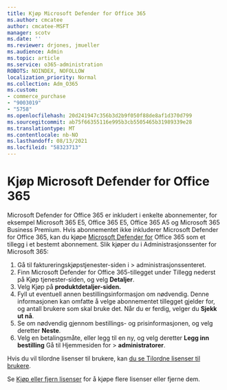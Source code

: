 ```yaml
---
title: Kjøp Microsoft Defender for Office 365
ms.author: cmcatee
author: cmcatee-MSFT
manager: scotv
ms.date: ''
ms.reviewer: drjones, jmueller
ms.audience: Admin
ms.topic: article
ms.service: o365-administration
ROBOTS: NOINDEX, NOFOLLOW
localization_priority: Normal
ms.collection: Adm_O365
ms.custom:
- commerce_purchase
- "9003019"
- "5758"
ms.openlocfilehash: 20d241947c356b3d2b9f050f88de8af1d370d799
ms.sourcegitcommit: ab75f66355116e995b3cb5505465b31989339e28
ms.translationtype: MT
ms.contentlocale: nb-NO
ms.lasthandoff: 08/13/2021
ms.locfileid: "58323713"
---
```

# <a name="purchase-microsoft-defender-for-office-365"></a>Kjøp Microsoft Defender for Office 365

Microsoft Defender for Office 365 er inkludert i enkelte abonnementer, for eksempel Microsoft 365 E5, Office 365 E5, Office 365 A5 og Microsoft 365 Business Premium. Hvis abonnementet ikke inkluderer Microsoft Defender for Office 365, kan du kjøpe [Microsoft Defender for](https://docs.microsoft.com/microsoft-365/security/office-365-security/office-365-atp) Office 365 som et tillegg i et bestemt abonnement. Slik kjøper du i Administrasjonssenter for Microsoft 365:

1. Gå til faktureringskjøpstjenester-siden i   >  [](https://go.microsoft.com/fwlink/p/?linkid=868433) administrasjonssenteret.
2. Finn Microsoft Defender for Office 365-tillegget under Tillegg nederst på Kjøp tjenester-siden, og velg **Detaljer**.  
3. Velg Kjøp på **produktdetaljer-siden.**
4. Fyll ut eventuell annen bestillingsinformasjon om nødvendig. Denne informasjonen kan omfatte å velge abonnementet tillegget gjelder for, og antall brukere som skal bruke det. Når du er ferdig, velger du **Sjekk ut nå**.
5. Se om nødvendig gjennom bestillings- og prisinformasjonen, og velg deretter **Neste**.
6. Velg en betalingsmåte, eller legg til en ny, og velg deretter **Legg inn bestilling** Gå til Hjemmesiden for  >  **administratorer**.

Hvis du vil tilordne lisenser til brukere, kan [du se Tilordne lisenser til brukere](https://docs.microsoft.com/microsoft-365/admin/manage/assign-licenses-to-users).

Se [Kjøp eller fjern lisenser](https://docs.microsoft.com/microsoft-365/commerce/licenses/buy-licenses#buy-or-remove-licenses-for-your-business-subscription) for å kjøpe flere lisenser eller fjerne dem.